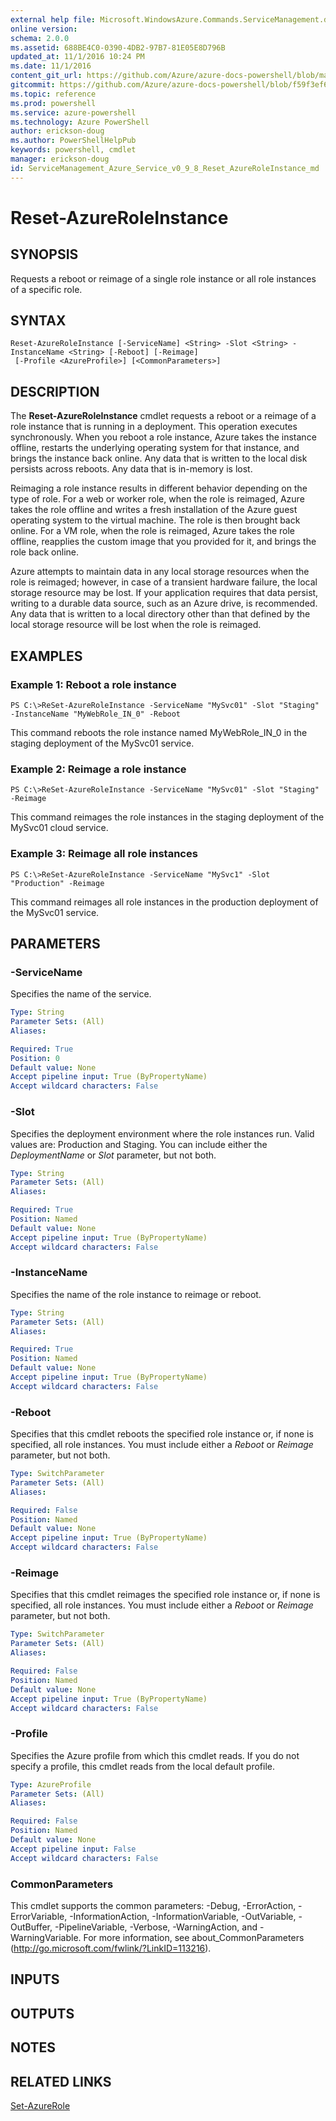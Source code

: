 ```yaml
---
external help file: Microsoft.WindowsAzure.Commands.ServiceManagement.dll-Help.xml
online version: 
schema: 2.0.0
ms.assetid: 688BE4C0-0390-4DB2-97B7-81E05E8D796B
updated_at: 11/1/2016 10:24 PM
ms.date: 11/1/2016
content_git_url: https://github.com/Azure/azure-docs-powershell/blob/master/azureps-cmdlets-docs/ServiceManagement/Azure.Service/v0.9.8/Reset-AzureRoleInstance.md
gitcommit: https://github.com/Azure/azure-docs-powershell/blob/f59f3ef60bc592383812213e69fd77ba950759ed/azureps-cmdlets-docs/ServiceManagement/Azure.Service/v0.9.8/Reset-AzureRoleInstance.md
ms.topic: reference
ms.prod: powershell
ms.service: azure-powershell
ms.technology: Azure PowerShell
author: erickson-doug
ms.author: PowerShellHelpPub
keywords: powershell, cmdlet
manager: erickson-doug
id: ServiceManagement_Azure_Service_v0_9_8_Reset_AzureRoleInstance_md
---
```


# Reset-AzureRoleInstance

## SYNOPSIS
Requests a reboot or reimage of a single role instance or all role instances of a specific role.

## SYNTAX

```
Reset-AzureRoleInstance [-ServiceName] <String> -Slot <String> -InstanceName <String> [-Reboot] [-Reimage]
 [-Profile <AzureProfile>] [<CommonParameters>]
```

## DESCRIPTION
The **Reset-AzureRoleInstance** cmdlet requests a reboot or a reimage of a role instance that is running in a deployment.
This operation executes synchronously.
When you reboot a role instance, Azure takes the instance offline, restarts the underlying operating system for that instance, and brings the instance back online.
Any data that is written to the local disk persists across reboots.
Any data that is in-memory is lost.

Reimaging a role instance results in different behavior depending on the type of role.
For a web or worker role, when the role is reimaged, Azure takes the role offline and writes a fresh installation of the Azure guest operating system to the virtual machine.
The role is then brought back online.
For a VM role, when the role is reimaged, Azure takes the role offline, reapplies the custom image that you provided for it, and brings the role back online.

Azure attempts to maintain data in any local storage resources when the role is reimaged; however, in case of a transient hardware failure, the local storage resource may be lost.
If your application requires that data persist, writing to a durable data source, such as an Azure drive, is recommended.
Any data that is written to a local directory other than that defined by the local storage resource will be lost when the role is reimaged.

## EXAMPLES

### Example 1: Reboot a role instance
```
PS C:\>ReSet-AzureRoleInstance -ServiceName "MySvc01" -Slot "Staging" -InstanceName "MyWebRole_IN_0" -Reboot
```

This command reboots the role instance named MyWebRole_IN_0 in the staging deployment of the MySvc01 service.

### Example 2: Reimage a role instance
```
PS C:\>ReSet-AzureRoleInstance -ServiceName "MySvc01" -Slot "Staging" -Reimage
```

This command reimages the role instances in the staging deployment of the MySvc01 cloud service.

### Example 3: Reimage all role instances
```
PS C:\>ReSet-AzureRoleInstance -ServiceName "MySvc1" -Slot "Production" -Reimage
```

This command reimages all role instances in the production deployment of the MySvc01 service.

## PARAMETERS

### -ServiceName
Specifies the name of the service.

```yaml
Type: String
Parameter Sets: (All)
Aliases: 

Required: True
Position: 0
Default value: None
Accept pipeline input: True (ByPropertyName)
Accept wildcard characters: False
```

### -Slot
Specifies the deployment environment where the role instances run.
Valid values are: Production and Staging.
You can include either the *DeploymentName* or *Slot* parameter, but not both.

```yaml
Type: String
Parameter Sets: (All)
Aliases: 

Required: True
Position: Named
Default value: None
Accept pipeline input: True (ByPropertyName)
Accept wildcard characters: False
```

### -InstanceName
Specifies the name of the role instance to reimage or reboot.

```yaml
Type: String
Parameter Sets: (All)
Aliases: 

Required: True
Position: Named
Default value: None
Accept pipeline input: True (ByPropertyName)
Accept wildcard characters: False
```

### -Reboot
Specifies that this cmdlet reboots the specified role instance or, if none is specified, all role instances.
You must include either a *Reboot* or *Reimage* parameter, but not both.

```yaml
Type: SwitchParameter
Parameter Sets: (All)
Aliases: 

Required: False
Position: Named
Default value: None
Accept pipeline input: True (ByPropertyName)
Accept wildcard characters: False
```

### -Reimage
Specifies that this cmdlet reimages the specified role instance or, if none is specified, all role instances.
You must include either a *Reboot* or *Reimage* parameter, but not both.

```yaml
Type: SwitchParameter
Parameter Sets: (All)
Aliases: 

Required: False
Position: Named
Default value: None
Accept pipeline input: True (ByPropertyName)
Accept wildcard characters: False
```

### -Profile
Specifies the Azure profile from which this cmdlet reads.
If you do not specify a profile, this cmdlet reads from the local default profile.

```yaml
Type: AzureProfile
Parameter Sets: (All)
Aliases: 

Required: False
Position: Named
Default value: None
Accept pipeline input: False
Accept wildcard characters: False
```

### CommonParameters
This cmdlet supports the common parameters: -Debug, -ErrorAction, -ErrorVariable, -InformationAction, -InformationVariable, -OutVariable, -OutBuffer, -PipelineVariable, -Verbose, -WarningAction, and -WarningVariable. For more information, see about_CommonParameters (http://go.microsoft.com/fwlink/?LinkID=113216).

## INPUTS

## OUTPUTS

## NOTES

## RELATED LINKS

[Set-AzureRole](xref:ServiceManagement/Azure.Service/v0.9.8/Set-AzureRole.md)


